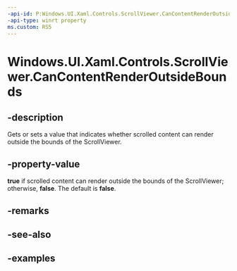 ```yaml
---
-api-id: P:Windows.UI.Xaml.Controls.ScrollViewer.CanContentRenderOutsideBounds
-api-type: winrt property
ms.custom: RS5
---
```


<!-- Property syntax.
public bool CanContentRenderOutsideBounds { get;  set; }
-->

# Windows.UI.Xaml.Controls.ScrollViewer.CanContentRenderOutsideBounds

## -description

Gets or sets a value that indicates whether scrolled content can render outside the bounds of the ScrollViewer.

## -property-value

**true** if scrolled content can render outside the bounds of the ScrollViewer; otherwise, **false**. The default is **false**.

## -remarks

## -see-also

## -examples

